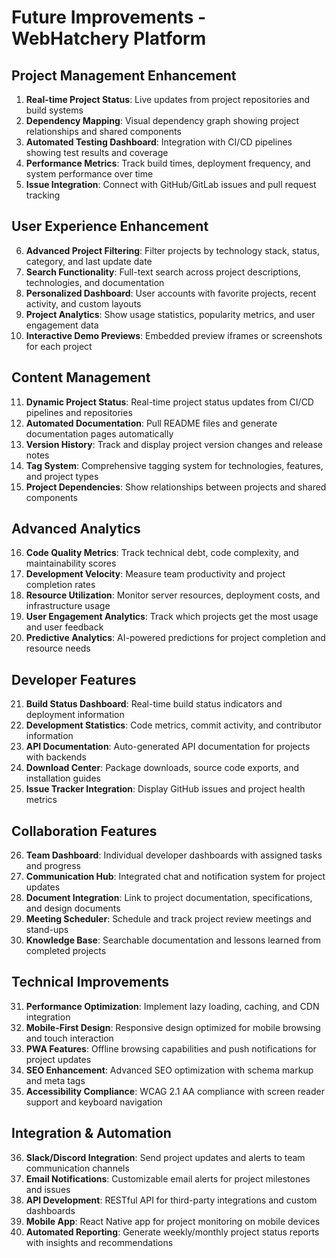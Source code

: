 # Future Improvements - WebHatchery Platform

## Project Management Enhancement
1. **Real-time Project Status**: Live updates from project repositories and build systems
2. **Dependency Mapping**: Visual dependency graph showing project relationships and shared components
3. **Automated Testing Dashboard**: Integration with CI/CD pipelines showing test results and coverage
4. **Performance Metrics**: Track build times, deployment frequency, and system performance over time
5. **Issue Integration**: Connect with GitHub/GitLab issues and pull request tracking

## User Experience Enhancement
6. **Advanced Project Filtering**: Filter projects by technology stack, status, category, and last update date
7. **Search Functionality**: Full-text search across project descriptions, technologies, and documentation
8. **Personalized Dashboard**: User accounts with favorite projects, recent activity, and custom layouts
9. **Project Analytics**: Show usage statistics, popularity metrics, and user engagement data
10. **Interactive Demo Previews**: Embedded preview iframes or screenshots for each project

## Content Management
11. **Dynamic Project Status**: Real-time project status updates from CI/CD pipelines and repositories
12. **Automated Documentation**: Pull README files and generate documentation pages automatically
13. **Version History**: Track and display project version changes and release notes
14. **Tag System**: Comprehensive tagging system for technologies, features, and project types
15. **Project Dependencies**: Show relationships between projects and shared components

## Advanced Analytics
16. **Code Quality Metrics**: Track technical debt, code complexity, and maintainability scores
17. **Development Velocity**: Measure team productivity and project completion rates
18. **Resource Utilization**: Monitor server resources, deployment costs, and infrastructure usage
19. **User Engagement Analytics**: Track which projects get the most usage and user feedback
20. **Predictive Analytics**: AI-powered predictions for project completion and resource needs

## Developer Features
21. **Build Status Dashboard**: Real-time build status indicators and deployment information
22. **Development Statistics**: Code metrics, commit activity, and contributor information
23. **API Documentation**: Auto-generated API documentation for projects with backends
24. **Download Center**: Package downloads, source code exports, and installation guides
25. **Issue Tracker Integration**: Display GitHub issues and project health metrics

## Collaboration Features
26. **Team Dashboard**: Individual developer dashboards with assigned tasks and progress
27. **Communication Hub**: Integrated chat and notification system for project updates
28. **Document Integration**: Link to project documentation, specifications, and design documents
29. **Meeting Scheduler**: Schedule and track project review meetings and stand-ups
30. **Knowledge Base**: Searchable documentation and lessons learned from completed projects

## Technical Improvements
31. **Performance Optimization**: Implement lazy loading, caching, and CDN integration
32. **Mobile-First Design**: Responsive design optimized for mobile browsing and touch interaction
33. **PWA Features**: Offline browsing capabilities and push notifications for project updates
34. **SEO Enhancement**: Advanced SEO optimization with schema markup and meta tags
35. **Accessibility Compliance**: WCAG 2.1 AA compliance with screen reader support and keyboard navigation

## Integration & Automation
36. **Slack/Discord Integration**: Send project updates and alerts to team communication channels
37. **Email Notifications**: Customizable email alerts for project milestones and issues
38. **API Development**: RESTful API for third-party integrations and custom dashboards
39. **Mobile App**: React Native app for project monitoring on mobile devices
40. **Automated Reporting**: Generate weekly/monthly project status reports with insights and recommendations
